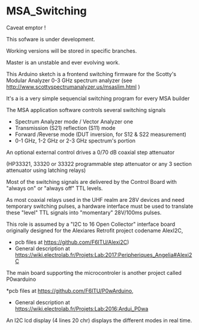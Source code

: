 # MSA_Switching

Caveat emptor !

This sofware is under development.

Working versions will be stored in specific branches. 

Master is an unstable and ever evolving work.

This Arduino sketch is a frontend switching firmware for the Scotty's Modular Analyzer 0-3 GHz spectrum analyzer
(see http://www.scottyspectrumanalyzer.us/msaslim.html ) 

It's a is a very simple sequencial switching program for every MSA builder


The MSA application software controls several switching signals
* Spectrum Analyzer mode / Vector Analyzer one
* Transmission (S21) reflection (S11) mode
* Forward /Reverse mode (DUT inversion, for S12 & S22 measurement)
* 0-1 GHz, 1-2 GHz or 2-3 GHz spectrum's portion

An optional external control drives a 0/70 dB coaxial step attenuator

(HP33321, 33320 or 33322 programmable step attenuator or any 3 section attenuator using latching relays) 

Most of the switching signals are delivered by the Control Board with "always on" or "always off" TTL levels. 

As most coaxial relays used in the UHF realm are 28V devices and need temporary switching pulses,
 a hardware interface must be used to translate these "level" TTL signals into "momentary" 28V/100ms pulses. 
 
 This role is assumed by a "I2C to 16 Open Collector" interface board originally designed for the Alexiares Retrofit project codename AlexI2C, 
 * pcb files at   https://github.com/F6ITU/Alexi2C) 
 * General description at https://wiki.electrolab.fr/Projets:Lab:2017:Peripheriques_Angelia#Alexi2C
 
 The main board supporting the microcontroler is another project called P0warduino 
 
 *pcb files at https://github.com/F6ITU/P0wArduino, 
 * General description at https://wiki.electrolab.fr/Projets:Lab:2016:Ardui_P0wa

An I2C lcd display (4 lines 20 chr) displays the different modes in real time. 







